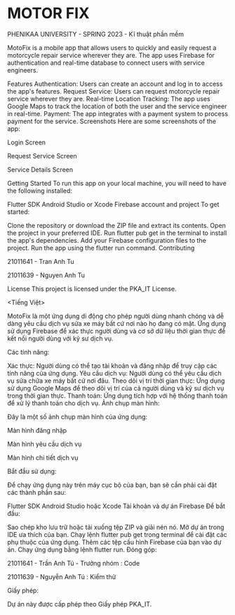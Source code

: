 # <span style="font-size:larger;">MOTOR FIX</span>

PHENIKAA UNIVERSITY - SPRING 2023 - Kĩ thuật phần mềm 

<ENGLISH>
MotoFix is a mobile app that allows users to quickly and easily request a motorcycle repair service wherever they are. The app uses Firebase for authentication and real-time database to connect users with service engineers.

Features
Authentication: Users can create an account and log in to access the app's features.
Request Service: Users can request motorcycle repair service wherever they are.
Real-time Location Tracking: The app uses Google Maps to track the location of both the user and the service engineer in real-time.
Payment: The app integrates with a payment system to process payment for the service.
Screenshots
Here are some screenshots of the app:

Login Screen

Request Service Screen

Service Details Screen

Getting Started
To run this app on your local machine, you will need to have the following installed:

Flutter SDK
Android Studio or Xcode
Firebase account and project
To get started:

Clone the repository or download the ZIP file and extract its contents.
Open the project in your preferred IDE.
Run flutter pub get in the terminal to install the app's dependencies.
Add your Firebase configuration files to the project.
Run the app using the flutter run command.
Contributing

21011641 - Tran Anh Tu
  
21011639 - Nguyen Anh Tu  


License
This project is licensed under the PKA_IT License.

<Tiếng Việt>

MotoFix là một ứng dụng di động cho phép người dùng nhanh chóng và dễ dàng yêu cầu dịch vụ sửa xe máy bất cứ nơi nào họ đang có mặt. Ứng dụng sử dụng Firebase để xác thực người dùng và cơ sở dữ liệu thời gian thực để kết nối người dùng với kỹ sư dịch vụ.

Các tính năng:

Xác thực: Người dùng có thể tạo tài khoản và đăng nhập để truy cập các tính năng của ứng dụng.
Yêu cầu dịch vụ: Người dùng có thể yêu cầu dịch vụ sửa chữa xe máy bất cứ nơi đâu.
Theo dõi vị trí thời gian thực: Ứng dụng sử dụng Google Maps để theo dõi vị trí của cả người dùng và kỹ sư dịch vụ trong thời gian thực.
Thanh toán: Ứng dụng tích hợp với hệ thống thanh toán để xử lý thanh toán cho dịch vụ.
Ảnh chụp màn hình:

Đây là một số ảnh chụp màn hình của ứng dụng:

Màn hình đăng nhập

Màn hình yêu cầu dịch vụ

Màn hình chi tiết dịch vụ

Bắt đầu sử dụng:

Để chạy ứng dụng này trên máy cục bộ của bạn, bạn sẽ cần phải cài đặt các thành phần sau:

Flutter SDK
Android Studio hoặc Xcode
Tài khoản và dự án Firebase
Để bắt đầu:

Sao chép kho lưu trữ hoặc tải xuống tệp ZIP và giải nén nó.
Mở dự án trong IDE ưa thích của bạn.
Chạy lệnh flutter pub get trong terminal để cài đặt các phụ thuộc của ứng dụng.
Thêm các tệp cấu hình Firebase của bạn vào dự án.
Chạy ứng dụng bằng lệnh flutter run.
Đóng góp:

21011641 - Trần Anh Tú - Trưởng nhóm : Code

21011639 - Nguyễn Anh Tú : Kiểm thử  


Giấy phép:

Dự án này được cấp phép theo Giấy phép PKA_IT.

